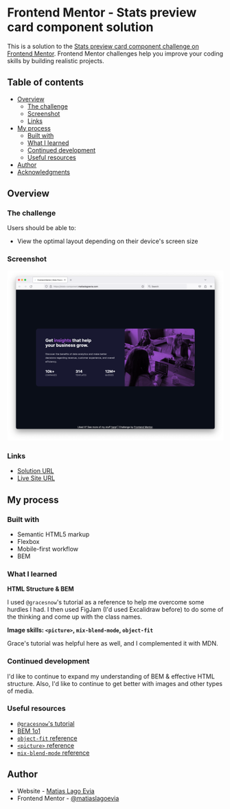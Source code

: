 # Frontend Mentor - Stats preview card component solution

This is a solution to the [Stats preview card component challenge on Frontend Mentor](https://www.frontendmentor.io/challenges/stats-preview-card-component-8JqbgoU62). Frontend Mentor challenges help you improve your coding skills by building realistic projects.

## Table of contents

- [Overview](#overview)
  - [The challenge](#the-challenge)
  - [Screenshot](#screenshot)
  - [Links](#links)
- [My process](#my-process)
  - [Built with](#built-with)
  - [What I learned](#what-i-learned)
  - [Continued development](#continued-development)
  - [Useful resources](#useful-resources)
- [Author](#author)
- [Acknowledgments](#acknowledgments)

## Overview

### The challenge

Users should be able to:

- View the optimal layout depending on their device's screen size

### Screenshot
![Submission screenshot](submission.png)

### Links

- [Solution URL](https://www.frontendmentor.io/solutions/responsive-stats-preview-component-using-flexbox-and-bem-9TfTQ7v_yG)
- [Live Site URL](https://stats-component.matiaslagoevia.me)

## My process

### Built with

- Semantic HTML5 markup
- Flexbox
- Mobile-first workflow
- BEM

### What I learned

**HTML Structure & BEM**

I used `@gracesnow`'s tutorial as a reference to help me overcome some hurdles I had.
I then used FigJam (I'd used Excalidraw before) to do some of the thinking and come up with the class names.

**Image skills: `<picture>`, `mix-blend-mode`, `object-fit`**

Grace's tutorial was helpful here as well, and I complemented it with MDN.

### Continued development
I'd like to continue to expand my understanding of BEM & effective HTML structure.
Also, I'd like to continue to get better with images and other types of media.

### Useful resources
- [`@gracesnow`'s tutorial](https://fedmentor.dev/posts/html-plan-product-preview/)
- [BEM 1o1](https://css-tricks.com/bem-101/)
- [`object-fit` reference](https://developer.mozilla.org/en-US/docs/Web/CSS/object-fit)
- [`<picture>` reference](https://developer.mozilla.org/en-US/docs/Web/HTML/Element/picture)
- [`mix-blend-mode` reference](https://developer.mozilla.org/en-US/docs/Web/CSS/mix-blend-mode)

## Author

- Website - [Matias Lago Evia](https://matiaslagoevia.me)
- Frontend Mentor - [@matiaslagoevia](https://www.frontendmentor.io/profile/matiaslagoevia)


